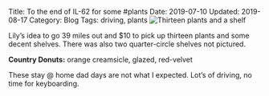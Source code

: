 Title: To the end of IL-62 for some #plants
Date: 2019-07-10
Updated: 2019-08-17
Category: Blog
Tags: driving, plants
![Thirteen plants and a shelf]({filename}/images/algonquin.jpg)

Lily’s idea to go 39 miles out and $10 to pick up thirteen plants and some decent shelves. There was also two quarter-circle shelves not pictured.

**Country Donuts:** orange creamsicle, glazed, red-velvet

These stay @ home dad days are not what I expected. Lot’s of driving, no time for keyboarding.